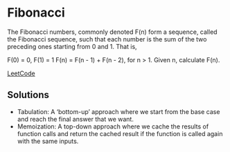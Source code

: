 # Fibonacci

The Fibonacci numbers, commonly denoted F(n) form a sequence, called the
Fibonacci sequence, such that each number is the sum of the two preceding ones
starting from 0 and 1. That is,

F(0) = 0, F(1) = 1
F(n) = F(n - 1) + F(n - 2), for n > 1.
Given n, calculate F(n).

[LeetCode](https://leetcode.com/problems/fibonacci-number/)

## Solutions

* Tabulation: A ‘bottom-up’ approach where we start from the base case and reach the final answer that we want.
* Memoization: A top-down approach where we cache the results of function calls and return the cached result if the function is called again with the same inputs.
